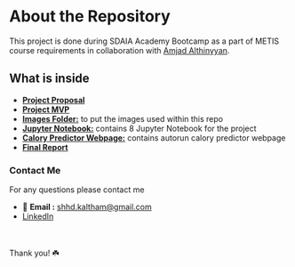 # About the Repository 
This project is done during SDAIA Academy Bootcamp as a part of METIS course requirements in collaboration with [Amjad Althinyyan](https://github.com/amjadalth).
## What is inside 
- [**Project Proposal**](https://github.com/shhdSU/Predict-Calory-Linear-Regression/blob/main/predict-calory-linear-regression-proposal.md)
- [**Project MVP**](https://github.com/shhdSU/Predict-Calory-Linear-Regression/blob/main/predict-calory-linear-regression-MVP.md)
- [**Images Folder:**](https://github.com/shhdSU/Predict-Calory-Linear-Regression/tree/main/Images) to put the images used within this repo
- [**Jupyter Notebook:**](https://github.com/shhdSU/Predict-Calory-Linear-Regression/tree/main/Jupyter_Notebooks) contains 8 Jupyter Notebook for the project
- [**Calory Predictor Webpage:**](https://github.com/shhdSU/Predict-Calory-Linear-Regression/tree/main/Calory_Predictor_Webpage) contains autorun calory predictor webpage
- [**Final Report**](https://github.com/shhdSU/Predict-Calory-Linear-Regression/blob/main/Predict-Calory-Linear-Regression-Final-Report.md)


### Contact Me
For any questions please contact me <br/>
- 📧 **Email :** shhd.kaltham@gmail.com <br/>
- [LinkedIn](www.linkedin.com/in/shahad-alkaltham)

<br/><br/>
Thank you! ☘️
